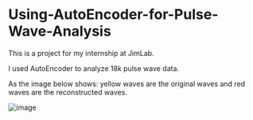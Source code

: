 # Using-AutoEncoder-for-Pulse-Wave-Analysis

This is a project for my internship at JimLab.

I used AutoEncoder to analyze 18k pulse wave data.

As the image below shows: yellow waves are the original waves and red waves are the reconstructed waves.

![image](https://user-images.githubusercontent.com/32749721/44227080-5f6ce980-a157-11e8-9d4c-0666ba45d940.png)

